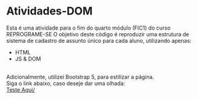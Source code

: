 # Atividades-DOM

Esta é uma atividade para o fim do quarto módulo (FIC1) do curso REPROGRAME-SE
O objetivo deste código é reproduzir uma estrutura de sistema de cadastro de assunto único para cada aluno, utilizando apenas:
 - HTML
 - JS & DOM
<br>
Adicionalmente, utilizei Bootstrap 5, para estilizar a página. <br>
Siga o link abaixo, caso deseje dar uma olhada: <br>
<a href="https://kingkarpa.github.io/Atividade-DOM/">Teste Aqui/</a>
